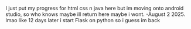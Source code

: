 I just put my progress for html css n java here but im moving onto android studio, so who knows maybe ill return here maybe i wont. -August 2 2025.
lmao like 12 days later i start Flask on python so i guess im back
